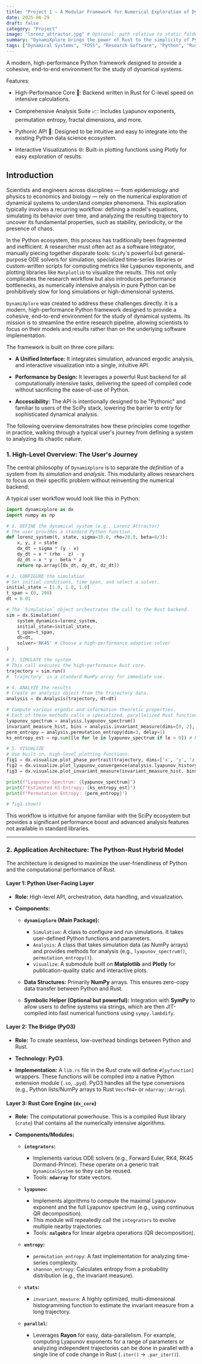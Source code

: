 ```yaml
---
title: "Project 1 – A Modular Framework for Numerical Exploration of Dynamical Systems (DynamiXplore)"
date: 2025-06-29
draft: false
category: "Project"
image: "lorenz_attractor.jpg" # Optional: path relative to static folder e.g. static/images/project-placeholder.jpg
summary: "DynamiXplore brings the power of Rust to the simplicity of Python for complex systems analysis."
tags: ["Dynamical Systems", "FOSS", "Research Software", "Python", "Rust", "Simulation", "In Progress"]
---
```


A modern, high-performance Python framework designed to provide a cohesive, end-to-end environment for the study of dynamical systems.

Features:

- High-Performance Core 🚀: Backend written in Rust for C-level speed on intensive calculations.

- Comprehensive Analysis Suite 📈: Includes Lyapunov exponents, permutation entropy, fractal dimensions, and more.

- Pythonic API 🐍: Designed to be intuitive and easy to integrate into the existing Python data science ecosystem.

- Interactive Visualizations 🌐: Built-in plotting functions using Plotly for easy exploration of results.

## Introduction

Scientists and engineers across disciplines — from epidemiology and physics to economics and biology — rely on the numerical exploration of dynamical systems to understand complex phenomena. This exploration typically involves a recurring workflow: defining a model's equations, simulating its behavior over time, and analyzing the resulting trajectory to uncover its fundamental properties, such as stability, periodicity, or the presence of chaos.

In the Python ecosystem, this process has traditionally been fragmented and inefficient. A researcher must often act as a software integrator, manually piecing together disparate tools: `SciPy`'s powerful but general-purpose ODE solvers for simulation, specialized time-series libraries or custom-written scripts for computing metrics like Lyapunov exponents, and plotting libraries like `Matplotlib` to visualize the results. This not only complicates the research workflow but also introduces performance bottlenecks, as numerically intensive analysis in pure Python can be prohibitively slow for long simulations or high-dimensional systems.

`DynamiXplore` was created to address these challenges directly. It is a modern, high-performance Python framework designed to provide a cohesive, end-to-end environment for the study of dynamical systems. Its mission is to streamline the entire research pipeline, allowing scientists to focus on their models and results rather than on the underlying software implementation.

The framework is built on three core pillars:

- **A Unified Interface:** It integrates simulation, advanced ergodic analysis, and interactive visualization into a single, intuitive API.

- **Performance by Design:** It leverages a powerful Rust backend for all computationally intensive tasks, delivering the speed of compiled code without sacrificing the ease-of-use of Python.

- **Accessibility:** The API is intentionally designed to be "Pythonic" and familiar to users of the SciPy stack, lowering the barrier to entry for sophisticated dynamical analysis.

The following overview demonstrates how these principles come together in practice, walking through a typical user's journey from defining a system to analyzing its chaotic nature.

### **1. High-Level Overview: The User's Journey**

The central philosophy of `DynamiXplore` is to separate the _definition_ of a system from its _simulation_ and _analysis_. This modularity allows researchers to focus on their specific problem without reinventing the numerical backend.

A typical user workflow would look like this in Python:

```python
import dynamixplore as dx
import numpy as np

# 1. DEFINE the dynamical system (e.g., Lorenz Attractor)
# The user provides a standard Python function.
def lorenz_system(t, state, sigma=10.0, rho=28.0, beta=8/3):
    x, y, z = state
    dx_dt = sigma * (y - x)
    dy_dt = x * (rho - z) - y
    dz_dt = x * y - beta * z
    return np.array([dx_dt, dy_dt, dz_dt])

# 2. CONFIGURE the simulation
# Set initial conditions, time span, and select a solver.
initial_state = [1.0, 1.0, 1.0]
t_span = (0, 200)
dt = 0.01

# The `Simulation` object orchestrates the call to the Rust backend.
sim = dx.Simulation(
    system_dynamics=lorenz_system,
    initial_state=initial_state,
    t_span=t_span,
    dt=dt,
    solver='RK45' # Choose a high-performance adaptive solver
)

# 3. SIMULATE the system
# This call executes the high-performance Rust core.
trajectory = sim.run()
# `trajectory` is a standard NumPy array for immediate use.

# 4. ANALYZE the results
# Create an analysis object from the trajectory data.
analysis = dx.Analysis(trajectory, dt=dt)

# Compute various ergodic and information-theoretic properties.
# Each of these methods calls a specialized, parallelized Rust function.
lyapunov_spectrum = analysis.lyapunov_spectrum()
invariant_measure_hist, bins = analysis.invariant_measure(dims=[0, 2], bins=100)
perm_entropy = analysis.permutation_entropy(dim=3, delay=1)
ks_entropy_est = np.sum([le for le in lyapunov_spectrum if le > 0]) # Kaplan-Yorke conjecture

# 5. VISUALIZE
# Use built-in, high-level plotting functions.
fig1 = dx.visualize.plot_phase_portrait(trajectory, dims=['x', 'y', 'z'])
fig2 = dx.visualize.plot_lyapunov_convergence(analysis.lyapunov_history)
fig3 = dx.visualize.plot_invariant_measure(invariant_measure_hist, bins)

print(f"Lyapunov Spectrum: {lyapunov_spectrum}")
print(f"Estimated KS-Entropy: {ks_entropy_est}")
print(f"Permutation Entropy: {perm_entropy}")

# fig1.show()
```

This workflow is intuitive for anyone familiar with the SciPy ecosystem but provides a significant performance boost and advanced analysis features not available in standard libraries.

---

### **2. Application Architecture: The Python-Rust Hybrid Model**

The architecture is designed to maximize the user-friendliness of Python and the computational performance of Rust.

#### **Layer 1: Python User-Facing Layer**

- **Role:** High-level API, orchestration, data handling, and visualization.

- **Components:**
    - **`dynamixplore` (Main Package):**
        - `Simulation`: A class to configure and run simulations. It takes user-defined Python functions and parameters.
        - `Analysis`: A class that takes simulation data (as NumPy arrays) and provides methods for analysis (e.g., `lyapunov_spectrum()`, `permutation_entropy()`).
        - `visualize`: A submodule built on **Matplotlib** and **Plotly** for publication-quality static and interactive plots.

    - **Data Structures:** Primarily **NumPy** arrays. This ensures zero-copy data transfer between Python and Rust.

    - **Symbolic Helper (Optional but powerful):** Integration with **SymPy** to allow users to define systems via strings, which are then JIT-compiled into fast numerical functions using `sympy.lambdify`.

#### **Layer 2: The Bridge (PyO3)**

- **Role:** To create seamless, low-overhead bindings between Python and Rust.

- **Technology: PyO3**.

- **Implementation:** A `lib.rs` file in the Rust crate will define `#[pyfunction]` wrappers. These functions will be compiled into a native Python extension module (`.so`, `.pyd`). PyO3 handles all the type conversions (e.g., Python lists/NumPy arrays to Rust `Vec<f64>` or `ndarray::Array`).

#### **Layer 3: Rust Core Engine (`dx_core`)**

- **Role:** The computational powerhouse. This is a compiled Rust library (`crate`) that contains all the numerically intensive algorithms.

- **Components/Modules:**
    - **`integrators`:**
        - Implements various ODE solvers (e.g., Forward Euler, RK4, RK45 Dormand-Prince). These operate on a generic trait `DynamicalSystem` so they can be reused.
        - Tools: **`ndarray`** for state vectors.

    - **`lyapunov`:**
        - Implements algorithms to compute the maximal Lyapunov exponent and the full Lyapunov spectrum (e.g., using continuous QR decomposition).
        - This module will repeatedly call the `integrators` to evolve multiple nearby trajectories.
        - Tools: **`nalgebra`** for linear algebra operations (QR decomposition).

    - **`entropy`:**
        - `permutation_entropy`: A fast implementation for analyzing time-series complexity.
        - `shannon_entropy`: Calculates entropy from a probability distribution (e.g., the invariant measure).

    - **`stats`:**
        - `invariant_measure`: A highly optimized, multi-dimensional histogramming function to estimate the invariant measure from a long trajectory.

    - **`parallel`:**
        - Leverages **Rayon** for easy, data-parallelism. For example, computing Lyapunov exponents for a range of parameters or analyzing independent trajectories can be done in parallel with a single line of code change in Rust (`.iter()` -> `.par_iter()`).
